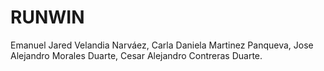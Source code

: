 # RUNWIN
Emanuel Jared Velandia Narváez, Carla Daniela Martinez Panqueva, Jose Alejandro Morales Duarte, Cesar Alejandro Contreras Duarte.
